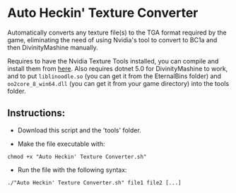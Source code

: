 # Auto Heckin' Texture Converter

Automatically converts any texture file(s) to the TGA format required by the game, eliminating the need of using Nvidia's tool to convert to BC1a and then DivinityMashine manually.

Requires to have the Nvidia Texture Tools installed, you can compile and install them from [here](https://github.com/PowerBall253/nvidia-texture-tools). Also requires dotnet 5.0 for DivinityMashine to work, and to put `liblinoodle.so` (you can get it from the EternalBins folder) and `oo2core_8_win64.dll` (you can get it from your game directory) into the tools folder.

## Instructions:

* Download this script and the 'tools' folder.

* Make the file executable with:
```
chmod +x "Auto Heckin' Texture Converter.sh"
```

* Run the file with the following syntax:
```
./"Auto Heckin' Texture Converter.sh" file1 file2 [...]
```

